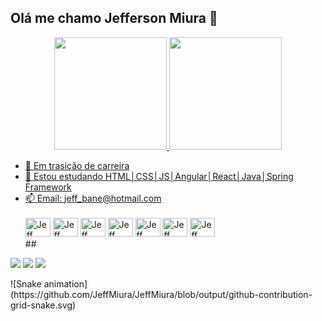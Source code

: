 ## Olá me chamo Jefferson Miura 👋
<div align="center">
  <a href="https://github.com/rafaballerini">
  <img height="180em" src="https://github-readme-stats.vercel.app/api?username=JeffMiura&show_icons=true&theme=tokyonight&include_all_commits=true&count_private=true"/>
  <img height="180em" src="https://github-readme-stats.vercel.app/api/top-langs/?username=JeffMiura&layout=compact&langs_count=7&theme=tokyonight"/>
</div>

- 🔭 Em trasição de carreira 
- 🌱 Estou estudando HTML│CSS│JS│Angular│React│Java│Spring Framework
- 📫 Email: jeff_bane@hotmail.com
  <div style="display: inline_block"><br>
   <img aling ="center" alt= "Jeff" height= "30" width= "40" src="https://cdn.jsdelivr.net/gh/devicons/devicon/icons/html5/html5-original.svg" />
  <img aling ="center" alt= "Jeff" height= "30" width= "40" src="https://cdn.jsdelivr.net/gh/devicons/devicon/icons/css3/css3-original.svg" />
  <img aling ="center" alt= "Jeff" height= "30" width= "40" src="https://cdn.jsdelivr.net/gh/devicons/devicon/icons/javascript/javascript-original.svg" />
  <img aling ="center" alt= "Jeff" height= "30" width= "40" src="https://cdn.jsdelivr.net/gh/devicons/devicon/icons/react/react-original.svg" />
  <img aling ="center" alt= "Jeff" height= "30" width= "40" src="https://cdn.jsdelivr.net/gh/devicons/devicon/icons/angularjs/angularjs-original.svg" />
  <img aling ="center" alt= "Jeff" height= "30" width= "40" src="https://cdn.jsdelivr.net/gh/devicons/devicon/icons/java/java-original.svg" />
  <img aling ="center" alt= "Jeff" height= "30" width= "40" src="https://cdn.jsdelivr.net/gh/devicons/devicon/icons/spring/spring-original-wordmark.svg" />
  </div>
  ##
  <div> 
 <a href= "https://wa.me/5511984198044"><img src="https://img.shields.io/badge/WhatsApp-25D366?style=for-the-badge&logo=whatsapp&logoColor=white"></a>
  <a href = "jeffemiura@gmail.com"><img src="https://img.shields.io/badge/-Gmail-%23333?style=for-the-badge&logo=gmail&logoColor=white" target="_blank"></a>
  <a href="https://www.linkedin.com/in/jefferson-miura-desenvolvedor/" target="_blank"><img src="https://img.shields.io/badge/-LinkedIn-%230077B5?style=for-the-badge&logo=linkedin&logoColor=white" target="_blank"></a> 
    
   
    
</div>
  ![Snake animation](https://github.com/JeffMiura/JeffMiura/blob/output/github-contribution-grid-snake.svg)
